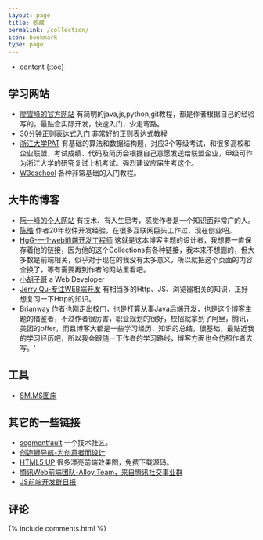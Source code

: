 ```yaml
---
layout: page
title: 收藏
permalink: /collection/
icon: bookmark
type: page
---
```


* content
{:toc}

## 学习网站

* [廖雪峰的官方网站](https://www.liaoxuefeng.com/)
有简明的java,js,python,git教程，都是作者根据自己的经验写的，最贴合实际开发，快速入门，少走弯路。
* [30分钟正则表达式入门](http://www.deerchao.net/tutorials/regex/regex.htm)
非常好的正则表达式教程
* [浙江大学PAT](https://www.patest.cn/)
有基础的算法和数据结构题，对应3个等级考试，和很多高校和企业联盟，考试成绩、代码及简历会根据自己意愿发送给联盟企业，甲级可作为浙江大学的研究复试上机考试。强烈建议应届生考这个。
* [W3cschool](https://www.w3cschool.cn/)
各种非常基础的入门教程。


## 大牛的博客
* [阮一峰的个人网站](http://www.ruanyifeng.com/home.html)
有技术、有人生思考，感觉作者是一个知识面非常广的人。
* [陈皓](https://coolshell.cn/)
作者20年软件开发经验，在很多互联网巨头工作过，现在创业吧。
* [HgG-一个web前端开发工程师](https://gaohaoyang.github.io/)
这就是这本博客主题的设计者，我想要一直保存着他的链接，因为他的这个Collections有各种链接，我本来不想删的，但大多数是前端相关，似乎对于现在的我没有太多意义，所以就把这个页面的内容全换了，等有需要再到作者的网站里看吧。
* [小胡子哥](http://www.barretlee.com/)
a Web Developer
* [Jerry Qu-专注WEB端开发](https://imququ.com/post/series.html)
有相当多的Http、JS、浏览器相关的知识，正好想复习一下Http的知识。
* [Brianway](https://brianway.github.io/)
作者也刚走出校门，也是打算从事Java后端开发，也是这个博客主题的借鉴者，不过作者很厉害，职业规划的很好，校招就拿到了阿里，腾讯，美团的offer，而且博客大都是一些学习经历、知识的总结，很基础，最贴近我的学习经历吧，所以我会跟随一下作者的学习路线，博客方面也会仿照作者去写。'

## 工具
* [SM.MS图床](https://sm.ms/)

## 其它的一些链接
* [segmentfault](https://segmentfault.com/)
一个技术社区。
* [创造狮导航-为创意者而设计](http://chuangzaoshi.com/)
* [HTML5 UP](https://html5up.net/)
很多漂亮前端效果图，免费下载源码。
* [腾讯Web前端团队-Alloy Team，来自腾讯社交事业群](http://www.alloyteam.com)
* [JS前端开发群日报](https://www.kancloud.cn/jsfront/month/82796)

## 评论

{% include comments.html %}
